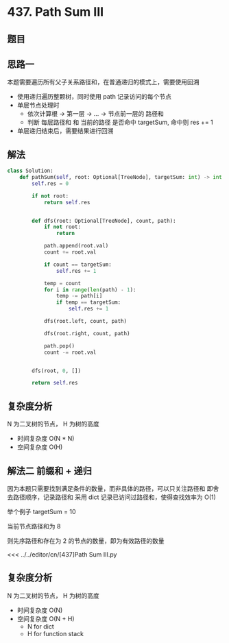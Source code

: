 # 437. Path Sum III

## 题目

<!--@include: ../../editor/cn/doc/content/[437]Path Sum III.md-->

## 思路一
本题需要遍历所有父子关系路径和，在普通递归的模式上，需要使用回溯
- 使用递归遍历整颗树，同时使用 path 记录访问的每个节点
- 单层节点处理时
  - 依次计算根 -> 第一层 -> ... -> 节点前一层的 路径和
  - 判断 每层路径和 和 当前的路径 是否命中 targetSum, 命中则 res += 1
- 单层递归结束后，需要结果进行回溯

## 解法

```python
class Solution:
    def pathSum(self, root: Optional[TreeNode], targetSum: int) -> int:
        self.res = 0

        if not root:
            return self.res


        def dfs(root: Optional[TreeNode], count, path):
            if not root:
                return

            path.append(root.val)
            count += root.val

            if count == targetSum:
                self.res += 1

            temp = count
            for i in range(len(path) - 1):
                temp -= path[i]
                if temp == targetSum:
                    self.res += 1

            dfs(root.left, count, path)

            dfs(root.right, count, path)

            path.pop()
            count -= root.val


        dfs(root, 0, [])

        return self.res

```

## 复杂度分析
N 为二叉树的节点， H 为树的高度
- 时间复杂度 O(N * N)
- 空间复杂度 O(H)

## 解法二 前缀和 + 递归

因为本题只需要找到满足条件的数量，而非具体的路径，可以只关注路径和
即舍去路径顺序，记录路径和
采用 dict 记录已访问过路径和，使得查找效率为 O(1)

举个例子
targetSum = 10

当前节点路径和为 8

则先序路径和存在为 2 的节点的数量，即为有效路径的数量


<<< ../../editor/cn/[437]Path Sum III.py

## 复杂度分析
N 为二叉树的节点， H 为树的高度
- 时间复杂度 O(N)
- 空间复杂度 O(N + H)
  - N for dict 
  - H for function stack



